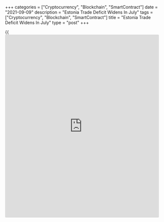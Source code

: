 +++
categories = ["Cryptocurrency", "Blockchain", "SmartContract"]
date = "2021-09-09"
description = "Estonia Trade Deficit Widens In July"
tags = ["Cryptocurrency", "Blockchain", "SmartContract"]
title = "Estonia Trade Deficit Widens In July"
type = "post"
+++

{{<iframe id="large-banner" src="https://www.bounty.group/#slide=15.0" width="100%" height="600" scrolling="no" style="border: 0px solid rgb(216, 221, 230); border-radius: 3px;">}}

Estonia's trade deficit widened in July, figures from Statistics Estonia
showed on Thursday.

The trade deficit increased to EUR 157 million in July from EUR 140
million in the same month last year. In June, the trade deficit was EUR
241 million.

Exports grew 29.0 percent year-on-year in July, following a 26.0 percent
rise in June.

Imports rose 27.0 percent yearly in July, after a 45.0 percent growth in
the previous month.  
  
"The level of foreign trade has changed considerably since March- each
month, the value of exports has exceeded 1.4 billion euros and the value
of imports has exceeded 1.6 billion euros," Evelin Puura, leading
analyst at Statistics Estonia, said.

For comments and feedback [contact](https://www.playgroundfx.com/contact/): editorial@rtt[news](https://www.letsplayfx.com/blog/forex-news-website/).com

[Economic News][1]

 **What parts of the world are seeing the best (and worst) economic
performances lately? Click[here][2] to check out our [Econ Scorecard][2]
and find out! See up-to-the-moment [ranking](https://www.playgroundfx.com/blog/crypto-exchange-ranking/)s for the best and worst
performers in [GDP][3], [unemployment rate][4], [inflation][5] and much
more.**

   1. www.rtt[news](https://www.letsplayfx.com/blog/forex-news-website/).com/Content/EconomicNews.aspx
   2. www.rtt[news](https://www.letsplayfx.com/blog/forex-news-website/).com/economic-scorecard/world-rank/PPI/highest-performance.aspx
   3. www.rtt[news](https://www.letsplayfx.com/blog/forex-news-website/).com/economic-scorecard/world-rank/GDP/highest-performance.aspx
   4. www.rtt[news](https://www.letsplayfx.com/blog/forex-news-website/).com/economic-scorecard/world-rank/unemployment-rate/lowest-performance.aspx
   5. www.rtt[news](https://www.letsplayfx.com/blog/forex-news-website/).com/economic-scorecard/world-rank/CPI/highest-performance.aspx